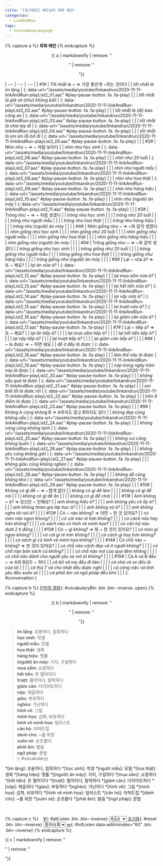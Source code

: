 ```yaml
---
title: "[링크앤런] 베트남어 회화 패턴"
categories:
  - LinkAndRun
tags:
  - VietnameseLanguage
---
```


{% capture a %}
**회화 패턴**
{% endcapture %}
<div class="notice--danger" style="text-align: center;">
{{ a | markdownify | remove: "<p>" | remove: "</p>"}}
</div>

| --- | --- | --- |
| #1# | Tốt nhất là ~ ⇒ 가장 좋은게 ~하는 것이다 |
| *tốt nhất là im lặng* | [](#){: data-url="/assets/media/youtube/linkandrun/2020-11-11-linkAndRun-playList2_01.aac" #play-pause-button .fa .fa-play} |  |
| *tốt nhất là giả vờ (như) không biết* | [](#){: data-url="/assets/media/youtube/linkandrun/2020-11-11-linkAndRun-playList2_02.aac" #play-pause-button .fa .fa-play} |  |
| *tốt nhất là (đi) báo công an* | [](#){: data-url="/assets/media/youtube/linkandrun/2020-11-11-linkAndRun-playList2_03.aac" #play-pause-button .fa .fa-play} |  |
| *tốt nhất là chia tay đi* | [](#){: data-url="/assets/media/youtube/linkandrun/2020-11-11-linkAndRun-playList2_04.aac" #play-pause-button .fa .fa-play} |  |
| *tốt nhất là em xin lỗi bố đi* | [](#){: data-url="/assets/media/youtube/linkandrun/2020-11-11-linkAndRun-playList2_05.aac" #play-pause-button .fa .fa-play} |  |
| #2# | Nhìn như ~ ⇒ ~ 처럼 보이다 |
| *nhìn như học sinh* | [](#){: data-url="/assets/media/youtube/linkandrun/2020-11-11-linkAndRun-playList2_06.aac" #play-pause-button .fa .fa-play} |  |
| *nhìn như 20 tuổi* | [](#){: data-url="/assets/media/youtube/linkandrun/2020-11-11-linkAndRun-playList2_07.aac" #play-pause-button .fa .fa-play} |  |
| *nhìn như người mẫu* | [](#){: data-url="/assets/media/youtube/linkandrun/2020-11-11-linkAndRun-playList2_08.aac" #play-pause-button .fa .fa-play} |  |
| *nhìn như hoa thật* | [](#){: data-url="/assets/media/youtube/linkandrun/2020-11-11-linkAndRun-playList2_09.aac" #play-pause-button .fa .fa-play} |  |
| *nhìn như hàng hiệu* | [](#){: data-url="/assets/media/youtube/linkandrun/2020-11-11-linkAndRun-playList2_10.aac" #play-pause-button .fa .fa-play} |  |
| *nhìn như (người) ăn mày* | [](#){: data-url="/assets/media/youtube/linkandrun/2020-11-11-linkAndRun-playList2_11.aac" #play-pause-button .fa .fa-play} |  |
| #3# | Trông như ~ ⇒ ~ 처럼 생겼다 |
| *trông như học sinh* |  |  |
| *trông như 20 tuổi* |  |  |
| *trông như người mẫu* |  |  |
| *trông như hoa thật* |  |  |
| *trông như hàng hiệu* |  |  |
| *trông như (người) ăn mày* |  |  |
| #4# | Nhìn giống như ~ ⇒ ~와 같이 생겼다 |
| *nhìn giống như học sinh* |  |  |
| *nhìn giống như 20 tuổi* |  |  |
| *nhìn giống như người mẫu* |  |  |
| *nhìn giống như hoa thật* |  |  |
| *nhìn giống như hàng hiệu* |  |  |
| *nhìn giống như (người) ăn mày* |  |  |
| #5# | Trông giống như ~ ⇒ ~와 같이 생겼다 |
| *trông giống như học sinh* |  |  |
| *trông giống như 20 tuổi* |  |  |
| *trông giống như người mẫu* |  |  |
| *trông giống như hoa thật* |  |  |
| *trông giống như hàng hiệu* |  |  |
| *trông giống như (người) ăn mày* |  |  |
| #6# | Lại ~ nữa à? ⇒ 또 ~ 해요? |
| *lại ăn nữa à?* | [](#){: data-url="/assets/media/youtube/linkandrun/2020-11-11-linkAndRun-playList2_12.aac" #play-pause-button .fa .fa-play} |  |
| *lại mua sắm nữa à?* | [](#){: data-url="/assets/media/youtube/linkandrun/2020-11-11-linkAndRun-playList2_13.aac" #play-pause-button .fa .fa-play} |  |
| *lại hết tiền nữa à?* | [](#){: data-url="/assets/media/youtube/linkandrun/2020-11-11-linkAndRun-playList2_14.aac" #play-pause-button .fa .fa-play} |  |
| *lại vậy nữa à?* | [](#){: data-url="/assets/media/youtube/linkandrun/2020-11-11-linkAndRun-playList2_15.aac" #play-pause-button .fa .fa-play} |  |
| *lại trượt nữa à?* | [](#){: data-url="/assets/media/youtube/linkandrun/2020-11-11-linkAndRun-playList2_16.aac" #play-pause-button .fa .fa-play} |  |
| *lại giảm cân nữa à?* | [](#){: data-url="/assets/media/youtube/linkandrun/2020-11-11-linkAndRun-playList2_17.aac" #play-pause-button .fa .fa-play} |  |
| #7# | Lại ~ tiếp à? ⇒ 또 ~ 해요? |
| *lại ăn tiếp à?* |  |  |
| *lại mua sắm tiếp à?* |  |  |
| *lại hết tiền tiếp à?* |  |  |
| *lại vậy tiếp à?* |  |  |
| *lại trượt tiếp à?* |  |  |
| *lại giảm cân tiếp à?* |  |  |
| #8# | ~ là được ⇒ ~ 하면 돼요 |
| *để ở đây là được* | [](#){: data-url="/assets/media/youtube/linkandrun/2020-11-11-linkAndRun-playList2_18.aac" #play-pause-button .fa .fa-play} |  |
| *làm thế này là được* | [](#){: data-url="/assets/media/youtube/linkandrun/2020-11-11-linkAndRun-playList2_19.aac" #play-pause-button .fa .fa-play} |  |
| *nộp trong ngày hôm nay là được* | [](#){: data-url="/assets/media/youtube/linkandrun/2020-11-11-linkAndRun-playList2_20.aac" #play-pause-button .fa .fa-play} |  |
| *không xấu quá là được* | [](#){: data-url="/assets/media/youtube/linkandrun/2020-11-11-linkAndRun-playList2_21.aac" #play-pause-button .fa .fa-play} |  |
| *em biết lỗi là được rồi* | [](#){: data-url="/assets/media/youtube/linkandrun/2020-11-11-linkAndRun-playList2_22.aac" #play-pause-button .fa .fa-play} |  |
| *trên 6 điểm là được* | [](#){: data-url="/assets/media/youtube/linkandrun/2020-11-11-linkAndRun-playList2_23.aac" #play-pause-button .fa .fa-play} |  |
| #9# | Không A cũng không B ⇒ A하지도 않고 B하지도 않다 |
| *không đẹp cũng không xấu* | [](#){: data-url="/assets/media/youtube/linkandrun/2020-11-11-linkAndRun-playList2_24.aac" #play-pause-button .fa .fa-play} |  |
| *không nóng cũng không lạnh* | [](#){: data-url="/assets/media/youtube/linkandrun/2020-11-11-linkAndRun-playList2_25.aac" #play-pause-button .fa .fa-play} |  |
| *không vui cũng không buồn* | [](#){: data-url="/assets/media/youtube/linkandrun/2020-11-11-linkAndRun-playList2_26.aac" #play-pause-button .fa .fa-play} |  |
| *không yêu cũng không giét* | [](#){: data-url="/assets/media/youtube/linkandrun/2020-11-11-linkAndRun-playList2_27.aac" #play-pause-button .fa .fa-play} |  |
| *không giàu cũng không nghèo* | [](#){: data-url="/assets/media/youtube/linkandrun/2020-11-11-linkAndRun-playList2_28.aac" #play-pause-button .fa .fa-play} |  |
| *không dễ cũng không khó* | [](#){: data-url="/assets/media/youtube/linkandrun/2020-11-11-linkAndRun-playList2_29.aac" #play-pause-button .fa .fa-play} |  |
| #10# | Không có gì để ~ ⇒ ~할게 없다 |
| *không có gì để làm* |  |  |
| *không có gì để nói* |  |  |
| *không có gì để ăn* |  |  |
| *không có gì để chơi* |  |  |
| #11# | Anh không ~ à? ⇒ 당신은 ~ 안해요? |
| *anh không hiểu à?* |  |  |
| *anh không yêu cô ấy à?* |  |  |
| *anh không tham gia lớp học à?* |  |  |
| *anh không sợ à?* |  |  |
| *anh không nghe tôi nói à?* |  |  |
| #12# | Có ~ nào không? ⇒  어떤 ~ 한 것 있어요? |
| *có món nào ngon khong?* |  |  |
| *có cái nào rẻ hơn không?* |  |  |
| *có cách nào hay hơn không?* |  |  |
| *có sách nào có hình vẽ minh họa?* |  |  |
| *có căn hộ nào dưới 2 tỉ đồng* |  |  |
| #13# | Có ~ gì không? ⇒ 뭐 ~ 한 것이 있어요? |
| *có món gì ngon không?* |  |  |
| *có cái gì rẻ hơn không?* |  |  |
| *có cách gì hay hơn không?* |  |  |
| *có sách gì có hình vẽ minh họa không?* |  |  |
| #14# | Có chỗ nào ~ không? ⇒ 한 것이 있어요? |
| *có chỗ nào cảnh đẹp và ít người không?* |  |  |
| *có chỗ nào bán sách cũ không?* |  |  |
| *có chỗ nào mở của qua đêm không* |  |  |
| *có chỗ nào dành cho người yêu xe mô tô không?* |  |  |
| #15# | Cả A và B đều ~ ⇒ A와 B모두 ~ 하다 |
| *cả bố và mẹ đều đi làm* |  |  |
| *cả nhà và xe đều là của tôi* |  |  |
| *cả thứ 7 và chủ nhật đều được nghỉ* |  |  |
| *cả công việc và tình yêu đều suôn sẻ* |  |  |
| *cả phát âm và ngữ pháp đều khó* |  |  |
{: #conversation }

{% capture b %}
[단어장 열람](#){: #vocabularyBtn .btn .btn--inverse .open}
{% endcapture %}
<div class="notice--warning" style="text-align: center;">
{{ b | markdownify | remove: "<p>" | remove: "</p>"}}
</div>

> **im lặng**: 조용하다, 침묵하다  
> **học sinh**: 학생  
> **người mẫu**: 모델  
> **hoa thật**: 생화  
> **hàng hiệu**: 명품  
> **(người) ăn mày**: 거지, 구걸하다  
> **mua sắm**: 쇼핑하다  
> **hết tiền**: 돈 떨어지다  
> **trượt**: 떨어지다, 탈락하다  
> **giảm cân**: 다이어트하다  
> **nộp**: 제출하다  
> **giàu**: 부유하다  
> **nghèo**: 가난하다  
> **hình vẽ**: 그림  
> **minh họa**: 삽화, 비유하다  
> **hình vẽ minh hoa**: 일러스트  
> **căn hộ**: 아파트집  
> **dành cho**: ~를 위한  
> **suôn sẻ**: 순조롭다  
> **phát âm**: 발음  
> **ngữ pháp**: 문법  
{: #vocabulary}

*[im lặng]: 조용하다, 침묵하다
*[học sinh]: 학생
*[người mẫu]: 모델
*[hoa thật]: 생화
*[hàng hiệu]: 명품
*[(người) ăn mày]: 거지, 구걸하다
*[mua sắm]: 쇼핑하다
*[hết tiền]: 돈 떨어지다
*[trượt]: 떨어지다, 탈락하다
*[giảm cân]: 다이어트하다
*[nộp]: 제출하다
*[giàu]: 부유하다
*[nghèo]: 가난하다
*[hình vẽ]: 그림
*[minh họa]: 삽화, 비유하다
*[hình vẽ minh họa]: 일러스트
*[căn hộ]: 아파트집
*[dành cho]: ~를 위한
*[suôn sẻ]: 순조롭다
*[phát âm]: 발음
*[ngữ pháp]: 문법

{% capture c %}
  ![](/assets/images/empty.png)
  [∀](#){: #allListen .btn .btn--inverse}
  <select id="playbackspeed">
    <option value="1.0">속도0</option>
    <option value="0.75">속도-1</option>
    <option value="0.5">속도-2</option>
  </select>
  [초기화](#){: #reset .btn .btn--inverse}
  <select id="ringsToPlay">
    <option value="1">횟수01회</option>
    <option value="2">횟수02회</option>
    <option value="3">횟수03회</option>
    <option value="4">횟수04회</option>
    <option value="5">횟수05회</option>
    <option value="7">횟수07회</option>
    <option value="10">횟수10회</option>
  </select>
  [∞](#){: #infListen data-addminutes="60" .btn .btn--inverse}
{% endcapture %}

<div id="fixedBtn">
  <div class="inner">
  {{ c | markdownify | remove: "<p>" | remove: "</p>"}}
  </div>
</div>